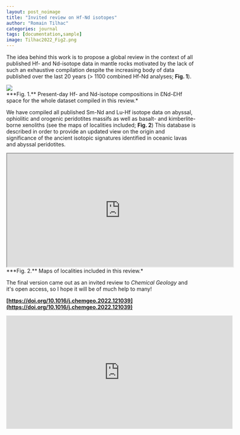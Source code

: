 ```yaml
---
layout: post_noimage
title: "Invited review on Hf-Nd isotopes"
author: "Romain Tilhac"
categories: journal
tags: [documentation,sample]
image: Tilhac2022_Fig2.png
---
```


The idea behind this work is to propose a global review in the context of all published Hf- and Nd-isotope data in mantle rocks motivated by the lack of such an exhaustive compilation despite the increasing body of data published over the last 20 years (> 1100 combined Hf-Nd analyses; **Fig. 1**).

<div class="image-container">
  <img src="{{ site.github.url }}/assets/img/Tilhac2022_Fig2.png">
</div>
***Fig. 1.** Present-day Hf- and Nd-isotope compositions in ƐNd-ƐHf space for the whole dataset compiled in this review.*

We have compiled all published Sm-Nd and Lu-Hf isotope data on abyssal, ophiolitic and orogenic peridotites massifs as well as basalt- and kimberlite-borne xenoliths (see the maps of localities included; **Fig. 2**) This database is described in order to provide an updated view on the origin and significance of the ancient isotopic signatures identified in oceanic lavas and abyssal peridotites.

<div class="image-container">
<iframe src="https://www.google.com/maps/d/u/0/embed?mid=1QyR-8Zde8cuykNrvBTWxRI1z72l8Q3Q2&ehbc=2E312F" width="600" height="300"></iframe>
</div>
***Fig. 2.** Maps of localities included in this review.*

The final version came out as an invited review to *Chemical Geology* and it's open access, so I hope it will be of much help to many!

**[https://doi.org/10.1016/j.chemgeo.2022.121039](https://doi.org/10.1016/j.chemgeo.2022.121039)**

<div class="image-container">
<iframe src="https://www.sciencedirect.com/science/article/pii/S0009254122003333/pdfft?md5=20d57c610ea754f57ea65254b8a5f3c4&pid=1-s2.0-S0009254122003333-main.pdf" style="border:none;"  width="600" height="300"></iframe>
</div>